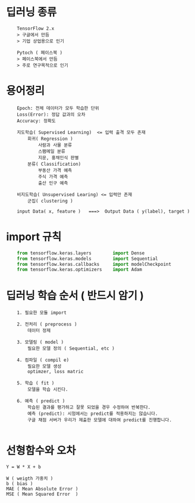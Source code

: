 # 딥러닝 종류
```
    TensorFlow 2.x   
    > 구글에서 만듬
    > 기업 상업용으로 인기

    Pytoch ( 페이스북 )
    > 페이스북에서 만듬
    > 주로 연구목적으로 인기
```

# 용어정리
```
    Epoch: 전체 데이터가 모두 학습한 단위
    Loss(Error): 정답 값과의 오차
    Accuracy: 정확도

    지도학습( Supervised Learning)  <= 입력 출격 모두 존재
        회귀( Regression )
            사람과 사물 분류
            스팸메일 분류
            지문, 홍채인식 판별
        분류( Classification)
            부동산 가격 예측
            주식 가격 예측
            출산 인구 예측

    비지도학습( Unsupervised Learing) <= 입력만 존재
        군집( clustering )

    input Data( x, feature )   ===>  Output Data ( y(label), target )    
```

# import 규칙
```Python
    from tensorflow.keras.layers        import Dense
    from tensorflow.keras.models        import Sequential
    from tensorflow.keras.callbacks     import modelCheckpoint
    from tensorflow.keras.optimizers    import Adam
```

# 딥러닝 학습 순서 ( 반드시 암기 )
```
    1. 필요한 모듈 import 
   
    2. 전처리 ( preprocess )
        데이터 정제

    3. 모델링 ( model )  
        필요한 모델 정의 ( Sequential, etc )

    4. 컴파일 ( compil e)
        필요한 모델 생성
        optimzer, loss matric 

    5. 학습 ( fit )
        모델을 학습 시킨다.

    6. 예측 ( predict )
        학습된 결과를 평가하고 잘못 되었을 경우 수정하여 반복한다. 
        예측 (predict): 시험에서는 predict를 적용하지는 않습니다. 
        구글 채점 서버가 우리가 제출한 모델에 대하여 predict를 진행합니다.
    
```

# 선형함수와 오차 
    Y = W * X + b

    W ( weigth 가중치 )
    b ( bias )
    MAE ( Mean Absolute Error )
    MSE ( Mean Squared Error  )
    



